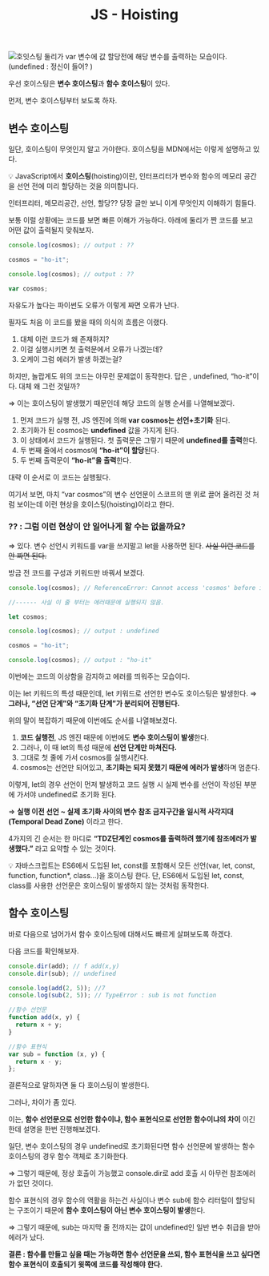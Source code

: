 ﻿---
publish : true
title: "JS - Hoisting"
categories:
  - FrontEnd
tags:
  - JavaScript
---

![호잇스팅](https://user-images.githubusercontent.com/60723373/172053594-b78a0e27-63db-4524-82fa-0620026503e9.jpg)
둘리가 var 변수에 값 할당전에 해당 변수를 출력하는 모습이다.
(undefined : 정신이 들어? )
ㅤ
ㅤ

우선 호이스팅은 **변수 호이스팅**과 **함수 호이스팅**이 있다.

먼저, 변수 호이스팅부터 보도록 하자.

## 변수 호이스팅

일단, 호이스팅이 무엇인지 알고 가야한다. 호이스팅을 MDN에서는 이렇게 설명하고 있다.

💡 JavaScript에서 **호이스팅**(hoisting)이란, 인터프리터가 변수와 함수의 메모리 공간을 선언 전에 미리 할당하는 것을 의미합니다.

인터프리터, 메모리공간, 선언, 할당?? 당장 글만 보니 이게 무엇인지 이해하기 힘들다.

보통 이럴 상황에는 코드를 보면 빠른 이해가 가능하다.
아래에 둘리가 짠 코드를 보고 어떤 값이 출력될지 맞춰보자.

```jsx
console.log(cosmos); // output : ??

cosmos = "ho-it";

console.log(cosmos); // output : ??

var cosmos;
```

자유도가 높다는 파이썬도 오류가 이렇게 짜면 오류가 난다.

필자도 처음 이 코드를 봤을 때의 의식의 흐름은 이랬다.

1.  대체 이런 코드가 왜 존재하지?
2.  이걸 실행시키면 첫 출력문에서 오류가 나겠는데?
3.  오케이 그럼 에러가 발생 하겠는걸?

하지만, 놀랍게도 위의 코드는 아무런 문제없이 동작한다.
답은 , undefined, “ho-it”이다. 대체 왜 그런 것일까?

⇒ 이는 호이스팅이 발생했기 때문인데 해당 코드의 실행 순서를 나열해보겠다.

1.  먼저 코드가 실행 전, JS 엔진에 의해 **var cosmos는 선언+초기화** 된다.
2.  초기화가 된 cosmos는 **undefined** 값을 가지게 된다.
3.  이 상태에서 코드가 실행된다. 첫 출력문은 그렇기 때문에 **undefined를 출력**한다.
4.  두 번째 줄에서 cosmos에 **“ho-it”이 할당**된다.
5.  두 번째 출력문이 **“ho-it”을 출력**한다.

대략 이 순서로 이 코드는 실행됬다.

여기서 보면, 마치 “var cosmos”의 변수 선언문이 스코프의 맨 위로 끌어 올려진 것 처럼 보이는데 이런 현상을 호이스팅(hoisting)이라고 한다.
ㅤ
ㅤ

### ?? : 그럼 이런 현상이 안 일어나게 할 수는 없을까요?

⇒ 있다. 변수 선언시 키워드를 var을 쓰지말고 let을 사용하면 된다.
~~사실 이런 코드를 안 짜면 된다.~~

방금 전 코드를 구성과 키워드만 바꿔서 보겠다.

```jsx
console.log(cosmos); // ReferenceError: Cannot access 'cosmos' before initialization

//------ 사실 이 줄 부터는 에러때문에 실행되지 않음.

let cosmos;

console.log(cosmos); // output : undefined

cosmos = "ho-it";

console.log(cosmos); // output : "ho-it"
```

이번에는 코드의 이상함을 감지하고 에러를 띄워주는 모습이다.

이는 let 키워드의 특성 때문인데, let 키워드로 선언한 변수도 호이스팅은 발생한다.
⇒ **그러나, “선언 단계”와 “초기화 단계”가 분리되어 진행된다.**
ㅤ
ㅤ

위의 말이 복잡하기 때문에 이번에도 순서를 나열해보겠다.

1.  **코드 실행전**, JS 엔진 때문에 이번에도 **변수 호이스팅이 발생**한다.
2.  그러나, 이 때 let의 특성 때문에 **선언 단계만 마쳐진다.**
3.  그대로 첫 줄에 가서 cosmos를 실행시킨다.
4.  cosmos는 선언만 되어있고, **초기화는 되지 못했기 때문에 에러가 발생**하며 멈춘다.

이렇게, let의 경우 선언이 먼저 발생하고 코드 실행 시 실제 변수를 선언이 작성된 부분에 가서야 undefined로 초기화 된다.

⇒ **실행 이전 선언 ~ 실제 초기화 사이의 변수 참조 금지구간을 일시적 사각지대(Temporal Dead Zone)** 이라고 한다.

4가지의 긴 순서는 한 마디로 **“TDZ단계인 cosmos를 출력하려 했기에 참조에러가 발생했다.”** 라고 요약할 수 있는 것이다.

💡 자바스크립트는 ES6에서 도입된 let, const를 포함해서 모든 선언(var, let, const, function, function\*, class…)을 호이스팅 한다. 단, ES6에서 도입된 let, const, class를 사용한 선언문은 호이스팅이 발생하지 않는 것처럼 동작한다.
ㅤ
ㅤ
ㅤ
ㅤ

## 함수 호이스팅

바로 다음으로 넘어가서 함수 호이스팅에 대해서도 빠르게 살펴보도록 하겠다.

다음 코드를 확인해보자.

```jsx
console.dir(add); // f add(x,y)
console.dir(sub); // undefined

console.log(add(2, 5)); //7
console.log(sub(2, 5)); // TypeError : sub is not function

//함수 선언문
function add(x, y) {
  return x + y;
}

//함수 표현식
var sub = function (x, y) {
  return x - y;
};
```

결론적으로 말하자면 둘 다 호이스팅이 발생한다.

그러나, 차이가 좀 있다.

이는, **함수 선언문으로 선언한 함수이냐, 함수 표현식으로 선언한 함수이냐의 차이** 이긴 한데 설명을 한번 진행해보겠다.

일단, 변수 호이스팅의 경우 undefined로 초기화된다면 함수 선언문에 발생하는 함수 호이스팅의 경우 함수 객체로 초기화한다.

⇒ 그렇기 때문에, 정상 호출이 가능했고 console.dir로 add 호출 시 아무런 참조에러가 없던 것이다.

함수 표현식의 경우 함수의 역활을 하는건 사실이나 변수 sub에 함수 리터럴이 할당되는 구조이기 때문에 **함수 호이스팅이 아닌 변수 호이스팅이 발생**한다.

⇒ 그렇기 때문에, sub는 마지막 줄 전까지는 값이 undefined인 일반 변수 취급을 받아 에러가 났다.

**결론 : 함수를 만들고 싶을 때는 가능하면 함수 선언문을 쓰되, 함수 표현식을 쓰고 싶다면 함수 표현식이 호출되기 윗쪽에 코드를 작성해야 한다.**
